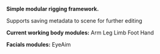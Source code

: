 **Simple modular rigging framework.**

Supports saving metadata to scene for further editing

**Current working body modules:**
  Arm
  Leg
  Limb
  Foot
  Hand

**Facials modules:**
  EyeAim
